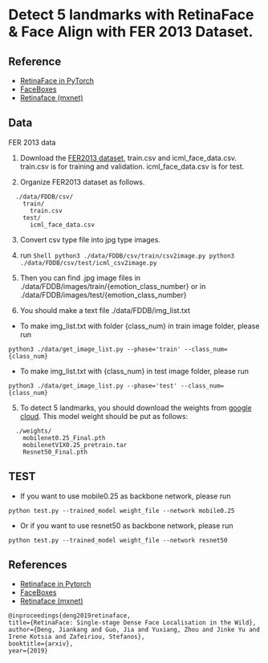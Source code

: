 # Detect 5 landmarks with RetinaFace & Face Align with FER 2013 Dataset.

## Reference  
- [RetinaFace in PyTorch](https://github.com/biubug6/Pytorch_Retinaface)
- [FaceBoxes](https://github.com/zisianw/FaceBoxes.PyTorch)
- [Retinaface (mxnet)](https://github.com/deepinsight/insightface/tree/master/RetinaFace)

## Data

FER 2013 data

1. Download the [FER2013 dataset](https://www.kaggle.com/c/challenges-in-representation-learning-facial-expression-recognition-challenge/data), train.csv and icml_face_data.csv. train.csv is for training and validation. icml_face_data.csv is for test. 

2. Organize FER2013 dataset as follows. 
```Shell
  ./data/FDDB/csv/
    train/
      train.csv
    test/  
      icml_face_data.csv 
```

3. Convert csv type file into jpg type images.   

  1. run 
    ```Shell
    python3 ./data/FDDB/csv/train/csv2image.py
    python3 ./data/FDDB/csv/test/icml_csv2image.py
    ```
  2. Then you can find .jpg image files in 
      ./data/FDDB/images/train/{emotion_class_number} 
      or in 
      ./data/FDDB/images/test/{emotion_class_number}  

4. You should make a text file ./data/FDDB/img_list.txt 
  - To make img_list.txt with folder {class_num} in train image folder, please run 
  ```Shell
  python3 ./data/get_image_list.py --phase='train' --class_num={class_num}
  ```

  - To make img_list.txt with {class_num} in test image folder, please run 
  ```Shell
  python3 ./data/get_image_list.py --phase='test' --class_num={class_num}
  ```

5. To detect 5 landmarks, you should download the weights from [google cloud](https://drive.google.com/drive/folders/1oZRSG0ZegbVkVwUd8wUIQx8W7yfZ_ki1). This model weight should be put as follows: 
```Shell
  ./weights/
    mobilenet0.25_Final.pth
    mobilenetV1X0.25_pretrain.tar
    Resnet50_Final.pth
```

## TEST  


- If you want to use mobile0.25 as backbone network, please run 
```Shell
python test.py --trained_model weight_file --network mobile0.25
```

- Or if you want to use resnet50 as backbone network, please run 
```Shell
python test.py --trained_model weight_file --network resnet50
```


## References
- [Retinaface in Pytorch]()
- [FaceBoxes](https://github.com/zisianw/FaceBoxes.PyTorch)
- [Retinaface (mxnet)](https://github.com/deepinsight/insightface/tree/master/RetinaFace)
```
@inproceedings{deng2019retinaface,
title={RetinaFace: Single-stage Dense Face Localisation in the Wild},
author={Deng, Jiankang and Guo, Jia and Yuxiang, Zhou and Jinke Yu and Irene Kotsia and Zafeiriou, Stefanos},
booktitle={arxiv},
year={2019}
```

